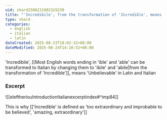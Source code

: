 ```yaml
---
uid: shard2508231802329230
title: "'Incredibile', from the transformation of 'Incredible', means 'Unbelievable' in Latin and Italian"
type: shard
categories:
  - english
  - italian
  - latin
dateCreated: 2025-08-23T18:02:32+08:00
dateModified: 2025-08-24T14:10:52+08:00
---
```

'Incredibile', [[Most English words ending in 'ible' and 'able' can be transformed to Italian by changing them to 'ibile' and 'abile|from the transformation of 'Incredible']], means 'Unbelievable' in Latin and Italian

### Excerpt
![[eleftheriouIntroductionItalianexcerptindex#^imp84]]

This is why [['Incredible' is defined as 'too extraordinary and improbable to be believed', 'amazing, extraordinary']]
